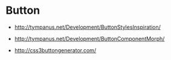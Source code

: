 # Button

- http://tympanus.net/Development/ButtonStylesInspiration/
- http://tympanus.net/Development/ButtonComponentMorph/

- http://css3buttongenerator.com/
